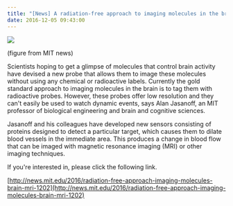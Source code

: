 ```yaml
---
title: "[News] A radiation-free approach to imaging molecules in the brain"
date: 2016-12-05 09:43:00
---
```


![](https://news.mit.edu/sites/default/files/styles/news_article__image_gallery/public/images/201612/MIT-Molecular-Imaging_0.jpg?itok=e_ulBB3p#50)

(figure from MIT news)

Scientists hoping to get a glimpse of molecules that control brain activity have devised a new probe that allows them to image these molecules without using any chemical or radioactive labels. Currently the gold standard approach to imaging molecules in the brain is to tag them with radioactive probes. However, these probes offer low resolution and they can't easily be used to watch dynamic events, says Alan Jasanoff, an MIT professor of biological engineering and brain and cognitive sciences.

Jasanoff and his colleagues have developed new sensors consisting of proteins designed to detect a particular target, which causes them to dilate blood vessels in the immediate area. This produces a change in blood flow that can be imaged with magnetic resonance imaging (MRI) or other imaging techniques.

If you're interested in, 
please click the following link.

[http://news.mit.edu/2016/radiation-free-approach-imaging-molecules-brain-mri-1202](http://news.mit.edu/2016/radiation-free-approach-imaging-molecules-brain-mri-1202)

